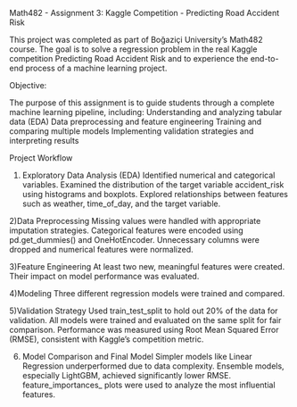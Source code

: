 Math482 - Assignment 3: Kaggle Competition - Predicting Road Accident Risk

This project was completed as part of Boğaziçi University’s Math482 course.
The goal is to solve a regression problem in the real Kaggle competition Predicting Road Accident Risk and to experience the end-to-end process of a machine learning project.

Objective:

The purpose of this assignment is to guide students through a complete machine learning pipeline, including:
Understanding and analyzing tabular data (EDA)
Data preprocessing and feature engineering
Training and comparing multiple models
Implementing validation strategies and interpreting results

Project Workflow

1) Exploratory Data Analysis (EDA)
Identified numerical and categorical variables.
Examined the distribution of the target variable accident_risk using histograms and boxplots.
Explored relationships between features such as weather, time_of_day, and the target variable.
 
2)Data Preprocessing
Missing values were handled with appropriate imputation strategies.
Categorical features were encoded using pd.get_dummies() and OneHotEncoder.
Unnecessary columns were dropped and numerical features were normalized.
 
3)Feature Engineering
At least two new, meaningful features were created.
Their impact on model performance was evaluated.

4)Modeling
Three different regression models were trained and compared.

5)Validation Strategy
Used train_test_split to hold out 20% of the data for validation.
All models were trained and evaluated on the same split for fair comparison.
Performance was measured using Root Mean Squared Error (RMSE), consistent with Kaggle’s competition metric.

6) Model Comparison and Final Model
Simpler models like Linear Regression underperformed due to data complexity.
Ensemble models, especially LightGBM, achieved significantly lower RMSE.
feature_importances_ plots were used to analyze the most influential features.

